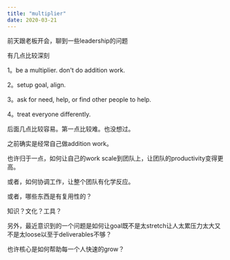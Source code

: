 ```yaml
---
title: "multiplier"
date: 2020-03-21
---
```


前天跟老板开会，聊到一些leadership的问题

有几点比较深刻

1。be a multiplier. don't do addition work.

2。setup goal, align.

3。ask for need, help, or find other people to help.

4。treat everyone differently.

后面几点比较容易。第一点比较难。也没想过。

之前确实是经常自己做addition work。

也许归于一点，如何让自己的work scale到团队上，让团队的productivity变得更高。

或者，如何协调工作，让整个团队有化学反应。

或者，哪些东西是有复用性的？

知识？文化？工具？

另外，最近意识到的一个问题是如何让goal既不是太stretch让人太累压力太大又不是太loose以至于deliverables不够？

也许核心是如何帮助每一个人快速的grow？
